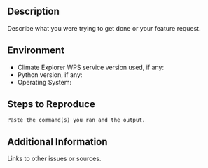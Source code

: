 ## Description

Describe what you were trying to get done or your feature request.

## Environment

* Climate Explorer WPS service version used, if any:
* Python version, if any:
* Operating System:

## Steps to Reproduce

```
Paste the command(s) you ran and the output.
```

## Additional Information

Links to other issues or sources.
